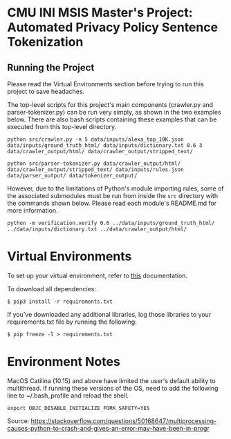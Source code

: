 # CMU INI MSIS Master's Project: Automated Privacy Policy Sentence Tokenization


## Running the Project
Please read the Virtual Environments section before trying to run this
project to save headaches.

The top-level scripts for this project's main components (crawler.py
and parser-tokenizer.py) can be run very simply, as shown in the two
examples below.  There are also bash scripts containing these examples
that can be executed from this top-level directory.
```
python src/crawler.py -n 5 data/inputs/alexa_top_10K.json data/inputs/ground_truth_html/ data/inputs/dictionary.txt 0.6 3 data/crawler_output/html/ data/crawler_output/stripped_text/

python src/parser-tokenizer.py data/crawler_output/html/ data/crawler_output/stripped_text/ data/inputs/rules.json data/parser_output/ data/tokenizer_output/
```
However, due to the limitations of Python's module importing rules,
some of the associated submodules must be run from inside the `src`
directory with the commands shown below.  Please read each module's
README.md for more information.
```
python -m verification.verify 0.6 ../data/inputs/ground_truth_html/ ../data/inputs/dictionary.txt ../data/crawler_output/html/
```

# Virtual Environments
To set up your virtual environment, refer to
[this](https://docs.python-guide.org/dev/virtualenvs/#lower-level-virtualenv)
documentation.


To download all dependencies:
```
$ pip3 install -r requirements.txt
```


If you've downloaded any additional libraries, log those libraries to your
requirements.txt file by running the following:
```
$ pip freeze -l > requirements.txt
```

# Environment Notes
MacOS Catilina (10.15) and above have limited the user's default ability
to multithread.  If running these versions of the OS, need to add the
following line to ~/.bash_profile and reload the shell.
```
export OBJC_DISABLE_INITIALIZE_FORK_SAFETY=YES
```
Source: https://stackoverflow.com/questions/50168647/multiprocessing-causes-python-to-crash-and-gives-an-error-may-have-been-in-progr

